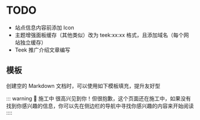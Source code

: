 # TODO

- 站点信息内容前添加 Icon
- 主题增强面板缓存（其他类似）改为 teek:xx:xx 格式，且添加域名（每个网站独立缓存）
- Teek 推广介绍文章编写

## 模板

创建空的 Markdown 文档时，可以使用如下模板填充，提升友好型

::: warning 🚧 施工中
很高兴见到你！但很抱歉，这个页面还在施工中，如果没有找到你感兴趣的信息，你可以先在侧边栏的导航中寻找你感兴趣的内容来开始阅读
::::
